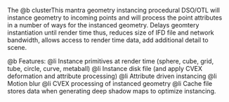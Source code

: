 

The @b clusterThis mantra geometry instancing procedural DSO/OTL will instance geometry to
incoming points and will process the point attributes in a number of ways for the instanced geometry.
Delays geomtery instantiation until render time thus, reduces size of IFD file and network bandwidth,
allows access to render time data, add additional detail to scene.

@b Features:
@li Instance primitives at render time (sphere, cube, grid, tube, circle, curve, metaball)
@li Instance disk file (and apply CVEX deformation and attribute processing)
@li Attribute driven instancing
@li Motion blur
@li CVEX processing of instanced geometry
@li Cache file stores data when generating deep shadow maps to optimize instancing.




